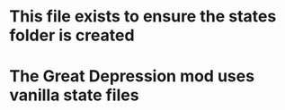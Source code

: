 # This file exists to ensure the states folder is created
# The Great Depression mod uses vanilla state files